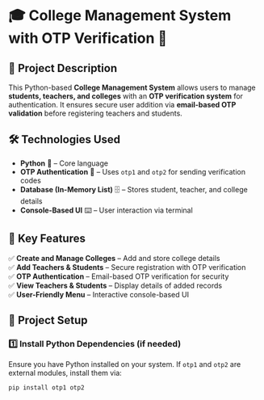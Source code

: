 # 🎓 College Management System with OTP Verification 🔐

## 📌 Project Description
This Python-based **College Management System** allows users to manage **students, teachers, and colleges** with an **OTP verification system** for authentication. It ensures secure user addition via **email-based OTP validation** before registering teachers and students.

## 🛠️ Technologies Used
- **Python** 🐍 – Core language  
- **OTP Authentication** 🔐 – Uses `otp1` and `otp2` for sending verification codes  
- **Database (In-Memory List)** 🗄️ – Stores student, teacher, and college details  
- **Console-Based UI** ⌨️ – User interaction via terminal  

## 🔑 Key Features
✅ **Create and Manage Colleges** – Add and store college details  
✅ **Add Teachers & Students** – Secure registration with OTP verification  
✅ **OTP Authentication** – Email-based OTP verification for security  
✅ **View Teachers & Students** – Display details of added records  
✅ **User-Friendly Menu** – Interactive console-based UI  

## 📂 Project Setup

### 1️⃣ Install Python Dependencies (if needed)
Ensure you have Python installed on your system. If `otp1` and `otp2` are external modules, install them via:
```bash
pip install otp1 otp2
